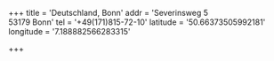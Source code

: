 +++
title = 'Deutschland, Bonn'
addr = 'Severinsweg 5<br />53179 Bonn'
tel = '+49(171)815-72-10'
latitude = '50.66373505992181'
longitude = '7.188882566283315'

+++

